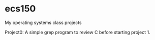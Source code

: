 # ecs150
My operating systems class projects

Project0: A simple grep program to review C before starting project 1.
